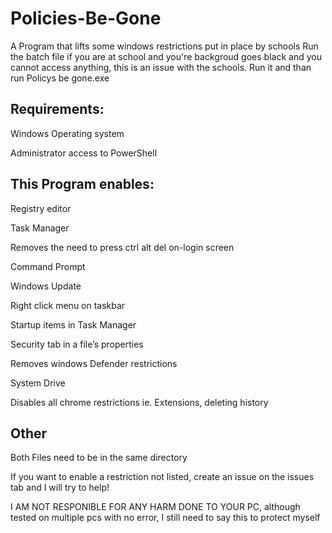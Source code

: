 # Policies-Be-Gone
A Program that lifts some windows restrictions put in place by schools
Run the batch file if you are at school and you're backgroud goes black and you cannot access anything, this is an issue with the schools. Run it and than run Policys be gone.exe
## Requirements:
  Windows Operating system
  
  Administrator access to PowerShell
  
## This Program enables:
  Registry editor
  
  Task Manager
  
  Removes the need to press ctrl alt del on-login screen
  
  Command Prompt
  
  Windows Update
  
  Right click menu on taskbar
  
  Startup items in Task Manager
  
  Security tab in a file’s properties
  
  Removes windows Defender restrictions
  
  System Drive
  
  Disables all chrome restrictions ie. Extensions, deleting history
  
  ## Other
  Both Files need to be in the same directory
  
 If you want to enable a restriction not listed, create an issue on the issues tab and I will try to help!
 
 
 
 
 
  I AM NOT RESPONIBLE FOR ANY HARM DONE TO YOUR PC, although tested on multiple pcs with no error, I still need to say this to protect myself

 
